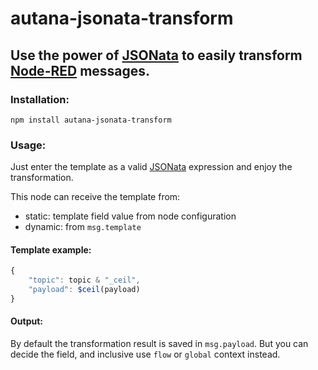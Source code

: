 # autana-jsonata-transform

## Use the power of [JSONata](https://jsonata.org/) to easily transform [Node-RED](https://nodered.org/) messages. 

### Installation:

```
npm install autana-jsonata-transform
```

### Usage:

Just enter the template as a valid [JSONata](https://jsonata.org/) expression and enjoy the transformation. 

This node can receive the template from: 
 - static: template field value from node configuration
 - dynamic: from <code>msg.template</code>

#### Template example:

```javascript
{
    "topic": topic & "_ceil",
    "payload": $ceil(payload)
}
```

#### Output:

By default the transformation result is saved in <code>msg.payload</code>. But you can decide the field, and inclusive use <code>flow</code> or <code>global</code> context instead.

